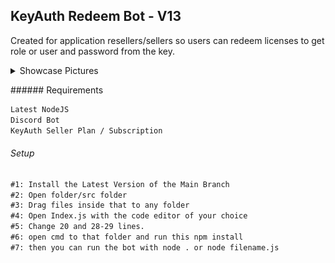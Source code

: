 ## KeyAuth Redeem Bot - V13

Created for application resellers/sellers so users can redeem licenses to get role or user and password from the key.

<details>
<summary>Showcase Pictures</summary>
  
![](photos/pic4.png "Logs")
![](photos/pic1.png "When user redeemed")
![](photos/pic2.png "License redeemed")
![](photos/pic3.png "Logging enabled")
</details>

###### Requirements

```md
Latest NodeJS
Discord Bot
KeyAuth Seller Plan / Subscription
```

###### Setup

```md
#1: Install the Latest Version of the Main Branch
#2: Open folder/src folder
#3: Drag files inside that to any folder
#4: Open Index.js with the code editor of your choice
#5: Change 20 and 28-29 lines.
#6: open cmd to that folder and run this npm install
#7: then you can run the bot with node . or node filename.js
```